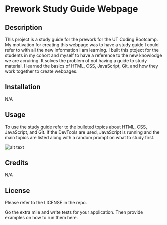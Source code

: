 # Prework Study Guide Webpage

## Description

This project is a study guide for the prework for the UT Coding Bootcamp. My motivation for creating this webpage was to have a study guide I could refer to with all the new information I am learning. I built this ptoject for the students in my cohort and myself to have a reference to the new knowlodge we are acruiring. It solves the problem of not having a guide to study material. I learned the basics of HTML, CSS, JavaScript, Git, and how they work together to create webpages.

## Installation

N/A

## Usage

To use the study guide refer to the bulleted topics about HTML, CSS, JavaScript, and Git. If the DevTools are used, JavaScript is running and the main topics are listed along with a random prompt on what to study first. 

![alt text](assets/images/screenshot.png)

## Credits

N/A

## License

Please refer to the LICENSE in the repo.

Go the extra mile and write tests for your application. Then provide examples on how to run them here.